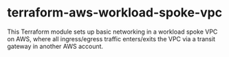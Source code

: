 # terraform-aws-workload-spoke-vpc
This Terraform module sets up basic networking in a workload spoke VPC on AWS, where all ingress/egress traffic enters/exits the VPC via a transit gateway in another AWS account.
